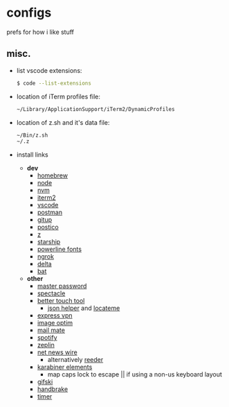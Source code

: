 # configs

prefs for how i like stuff

## misc.

- list vscode extensions:

  ```sh
  $ code --list-extensions
  ```

- location of iTerm profiles file:

  ```sh
  ~/Library/ApplicationSupport/iTerm2/DynamicProfiles
  ```

- location of z.sh and it's data file:

  ```sh
  ~/Bin/z.sh
  ~/.z
  ```

- install links
  - **dev**
    - [homebrew](https://brew.sh/)
    - [node](https://nodejs.org/en/download/)
    - [nvm](https://github.com/nvm-sh/nvm#install--update-script)
    - [iterm2](https://www.iterm2.com/downloads.html)
    - [vscode](https://code.visualstudio.com/download)
    - [postman](https://www.getpostman.com/downloads/)
    - [gitup](https://gitup.co/)
    - [postico](https://eggerapps.at/postico/)
    - [z](https://github.com/rupa/z)
    - [starship](https://starship.rs/)
    - [powerline fonts](https://github.com/powerline/fonts)
    - [ngrok](https://ngrok.com/)
    - [delta](https://github.com/dandavison/delta)
    - [bat](https://github.com/sharkdp/bat)
  - **other**
    - [master password](https://masterpassword.app/)
    - [spectacle](https://www.spectacleapp.com/)
    - [better touch tool](https://folivora.ai/downloads)
      - [json helper](https://apps.apple.com/us/app/json-helper-for-applescript/id453114608?mt=12) and [locateme](https://brewinstall.org/Install-locateme-on-Mac-with-Brew/)
    - [express vpn](https://www.expressvpn.com/vpn-software/vpn-mac)
    - [image optim](https://imageoptim.com/mac)
    - [mail mate](https://freron.com/)
    - [spotify](https://www.spotify.com/us/download/other/)
    - [zeplin](https://zeplin.io/)
    - [net news wire](https://ranchero.com/netnewswire/)
      - alternatively [reeder](https://reederapp.com/)
    - [karabiner elements](https://karabiner-elements.pqrs.org/)
      - map caps lock to escape || if using a non-us keyboard layout
    - [gifski](https://gif.ski/)
    - [handbrake](https://handbrake.fr/)
    - [timer](https://github.com/michaelvillar/timer-app)
